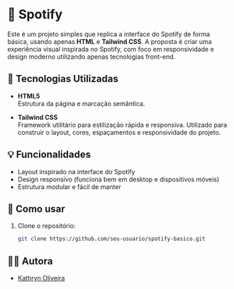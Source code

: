# 🎵 Spotify

Este é um projeto simples que replica a interface do Spotify de forma básica, usando apenas **HTML** e **Tailwind CSS**. A proposta é criar uma experiência visual inspirada no Spotify, com foco em responsividade e design moderno utilizando apenas tecnologias front-end.

## 🔧 Tecnologias Utilizadas

- **HTML5**  
  Estrutura da página e marcação semântica.

- **Tailwind CSS**  
  Framework utilitário para estilização rápida e responsiva. Utilizado para construir o layout, cores, espaçamentos e responsividade do projeto.

## 💡 Funcionalidades

- Layout inspirado na interface do Spotify
- Design responsivo (funciona bem em desktop e dispositivos móveis)
- Estrutura modular e fácil de manter

## 📁 Como usar

1. Clone o repositório:
   ```bash
   git clone https://github.com/seu-usuario/spotify-basico.git

 ## 👨‍💻 Autora

- [Kathryn Oliveira](https://github.com/KathrynOliveira)
